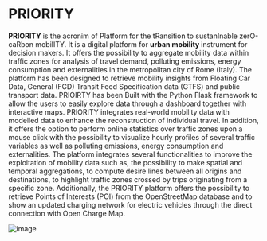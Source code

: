 # PRIORITY
 <strong> PRIORITY  </strong> is the acronim of Platform for the tRansition to sustanInable zerO-caRbon mobilITY. 
It is a digital platform for  <strong> urban mobility  </strong> instrument for decision makers. It offers the possibility to aggregate mobility data within traffic zones for analysis of travel demand, polluting emissions, energy consumption and externalities in the metropolitan city of Rome (Italy). The platform has been designed to retrieve mobility insights from Floating Car Data, General (FCD) Transit Feed Specification data (GTFS) and public transport data. 
PRIOIRTY has been Built with the Python Flask framework to allow the users to easily explore data through a dashboard together with interactive maps. PRIORITY integrates real-world mobility data with modelled data to enhance the reconstruction of individual travel. In addition, it offers the option to perform online statistics over traffic zones upon a mouse click with the possibility to visualize hourly profiles of several traffic variables as well as polluting emissions, energy consumption and externalities. The platform integrates several functionalities to improve the exploitation of mobility data such as, the possibility to make spatial and temporal aggregations, to compute desire lines between all origins and destinations, to highlight traffic zones crossed by trips originating from a specific zone. Additionally, the PRIORITY platform offers the possibility to retrieve Points of Interests (POI) from the OpenStreetMap database and to show an updated charging network for electric vehicles through the direct connection with Open Charge Map.


![image](https://github.com/user-attachments/assets/7716d40d-8efa-41cd-a42e-a71f3c99d08b)
